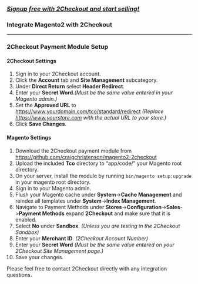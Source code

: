 ### _[Signup free with 2Checkout and start selling!](https://www.2checkout.com/signup)_

### Integrate Magento2 with 2Checkout
----------------------------------------

### 2Checkout Payment Module Setup

#### 2Checkout Settings

1. Sign in to your 2Checkout account.
2. Click the **Account** tab and **Site Management** subcategory.
3. Under **Direct Return** select **Header Redirect**.
4. Enter your **Secret Word**._(Must be the same value entered in your Magento admin.)_
5. Set the **Approved URL** to https://www.yourdomain.com/tco/standard/redirect _(Replace https://www.yourstore.com with the actual URL to your store.)_
6. Click **Save Changes**.

#### Magento Settings

1. Download the 2Checkout payment module from https://github.com/craigchristenson/magento2-2checkout
2. Upload the included **Tco** directory to “app/code/” your Magento root directory.
3. On your server, install the module by running `bin/magento setup:upgrade` in your magento root directory.
3. Sign in to your Magento admin.
4. Flush your Magento cache under **System**->**Cache Management** and reindex all templates under **System**->**Index Management**.
5. Navigate to Payment Methods under **Stores**->**Configuration**->**Sales**->**Payment Methods** expand **2Checkout** and make sure that it is enabled.
6. Select **No** under **Sandbox**. _(Unless you are testing in the 2Checkout Sandbox)_
7. Enter your **Merchant ID**. _(2Checkout Account Number)_
8. Enter your **Secret Word** _(Must be the same value entered on your 2Checkout Site Management page.)_
9. Save your changes.

Please feel free to contact 2Checkout directly with any integration questions.